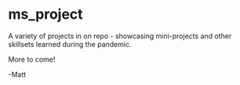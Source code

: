 # ms_project

A variety of projects in on repo - showcasing mini-projects and other skillsets learned during the pandemic. 

More to come!

-Matt
